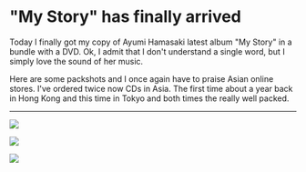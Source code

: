 # "My Story" has finally arrived

Today I finally got my copy of Ayumi Hamasaki latest album "My Story" in a bundle with a DVD. Ok, I admit that I don't understand a single word, but I simply love the sound of her music. 

Here are some packshots and I once again have to praise Asian online stores. I've ordered twice now CDs in Asia. The first time about a year back in Hong Kong and this time in Tokyo and both times the really well packed.

-------------------------------



<a href="http://www.zerokspot.com/uploads/ah-mystory-01-big.png"><img src="http://www.zerokspot.com/uploads/ah-mystory-01-small.png"/></a>

<a href="http://www.zerokspot.com/uploads/ah-mystory-02-big.png"><img src="http://www.zerokspot.com/uploads/ah-mystory-02-small.png"/></a>

<a href="http://www.zerokspot.com/uploads/ah-mystory-03-big.png"><img src="http://www.zerokspot.com/uploads/ah-mystory-03-small.png"/></a>